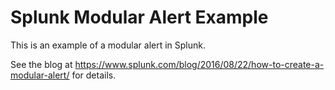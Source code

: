 # Splunk Modular Alert Example
This is an example of a modular alert in Splunk.

See the blog at https://www.splunk.com/blog/2016/08/22/how-to-create-a-modular-alert/ for details.

